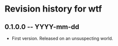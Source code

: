 # Revision history for wtf

## 0.1.0.0 -- YYYY-mm-dd

* First version. Released on an unsuspecting world.
